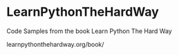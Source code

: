 LearnPythonTheHardWay
=====================

Code Samples from the book Learn Python The Hard Way

learnpythonthehardway.org/book/

